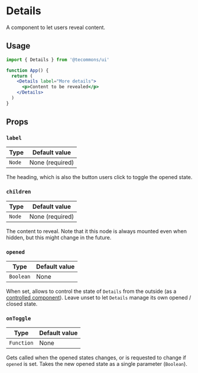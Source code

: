 # Details

A component to let users reveal content.

## Usage

```jsx
import { Details } from '@tecommons/ui'

function App() {
  return (
    <Details label="More details">
      <p>Content to be revealed</p>
    </Details>
  )
}
```

## Props

### `label`

| Type   | Default value   |
| ------ | --------------- |
| `Node` | None (required) |

The heading, which is also the button users click to toggle the opened state.

### `children`

| Type   | Default value   |
| ------ | --------------- |
| `Node` | None (required) |

The content to reveal. Note that it this node is always mounted even when hidden, but this might change in the future.

### `opened`

| Type      | Default value |
| --------- | ------------- |
| `Boolean` | None          |

When set, allows to control the state of `Details` from the outside (as a [controlled component](https://reactjs.org/docs/forms.html#controlled-components)). Leave unset to let `Details` manage its own opened / closed state.

### `onToggle`

| Type       | Default value |
| ---------- | ------------- |
| `Function` | None          |

Gets called when the opened states changes, or is requested to change if `opened` is set. Takes the new opened state as a single parameter (`Boolean`).
